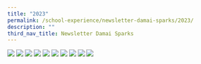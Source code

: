 ```yaml
---
title: "2023"
permalink: /school-experience/newsletter-damai-sparks/2023/
description: ""
third_nav_title: Newsletter Damai Sparks
---
```

![](/images/DamaiBuzz/2023/2023%20dmp23-sparks-1_page_01.jpg)
![](/images/DamaiBuzz/2023/2023%20dmp23-sparks-1_page_02.jpg)
![](/images/DamaiBuzz/2023/2023%20dmp23-sparks-1_page_03.jpg)
![](/images/DamaiBuzz/2023/2023%20dmp23-sparks-1_page_04.jpg)
![](/images/DamaiBuzz/2023/2023%20dmp23-sparks-1_page_05.jpg)
![](/images/DamaiBuzz/2023/2023%20dmp23-sparks-1_page_06.jpg)
![](/images/DamaiBuzz/2023/2023%20dmp23-sparks-1_page_07.jpg)
![](/images/DamaiBuzz/2023/2023%20dmp23-sparks-1_page_08.jpg)
![](/images/DamaiBuzz/2023/2023%20dmp23-sparks-1_page_09.jpg)
![](/images/DamaiBuzz/2023/2023%20dmp23-sparks-1_page_10.jpg)
